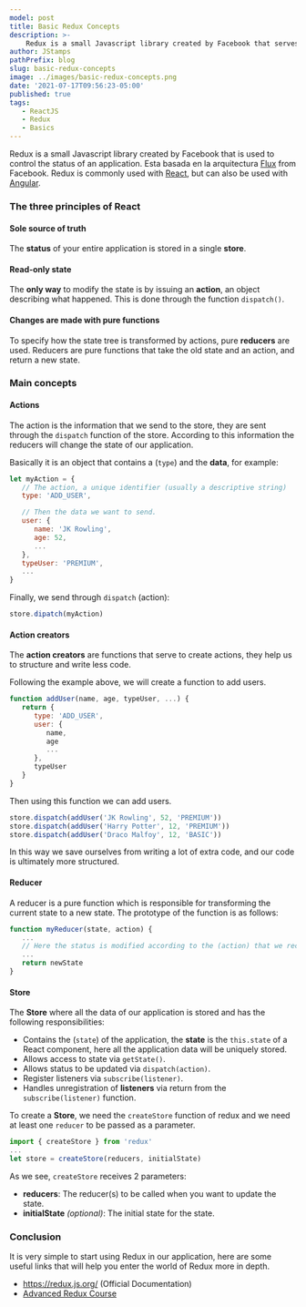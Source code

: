 ```yaml
---
model: post
title: Basic Redux Concepts
description: >-
    Redux is a small Javascript library created by Facebook that serves to control the state of an application.
author: JStamps
pathPrefix: blog
slug: basic-redux-concepts
image: ../images/basic-redux-concepts.png
date: '2021-07-17T09:56:23-05:00'
published: true
tags:
   - ReactJS
   - Redux
   - Basics
---
```


Redux is a small Javascript library created by Facebook that is used to control the status of an application.
Esta basada en la arquitectura
[Flux](https://facebook.github.io/flux/) from Facebook.
Redux is commonly used with [React](https://es.wikipedia.org/wiki/React), but can also be used with [Angular](https://es.wikipedia.org/wiki/Angular_(framework)).

### The three principles of React

#### Sole source of truth
The **status** of your entire application is stored in a single **store**.
#### Read-only state
The **only way** to modify the state is by issuing an **action**, an object describing what happened.
  This is done through the function `dispatch()`.
#### Changes are made with pure functions
  To specify how the state tree is transformed by actions, pure **reducers** are used.
  Reducers are pure functions that take the old state and an action, and return a new state.

### Main concepts

#### Actions

The action is the information that we send to the store, they are sent through the `dispatch` function of the store.
According to this information the reducers will change the state of our application.

Basically it is an object that contains a (`type`) and the **data**, for example:

```javascript
let myAction = {
   // The action, a unique identifier (usually a descriptive string)
   type: 'ADD_USER',

   // Then the data we want to send.
   user: {
      name: 'JK Rowling',
      age: 52,
      ...
   },
   typeUser: 'PREMIUM',
   ...
}
```

Finally, we send through `dispatch` (action):

```javascript
store.dipatch(myAction)
```

#### Action creators

The **action creators** are functions that serve to create actions, they help us to structure and write less code.

Following the example above, we will create a function to add users.

```javascript
function addUser(name, age, typeUser, ...) {
   return {
      type: 'ADD_USER',
      user: {
         name,
         age
         ...
      },
      typeUser
   }
}
```

Then using this function we can add users.

```javascript
store.dispatch(addUser('JK Rowling', 52, 'PREMIUM'))
store.dispatch(addUser('Harry Potter', 12, 'PREMIUM'))
store.dispatch(addUser('Draco Malfoy', 12, 'BASIC'))
```

In this way we save ourselves from writing a lot of extra code, and our code is ultimately more structured.

#### Reducer

A reducer is a pure function which is responsible for transforming the current state to a new state.
The prototype of the function is as follows:

```javascript
function myReducer(state, action) {
   ...
   // Here the status is modified according to the (action) that we receive
   ...
   return newState
}
```

#### Store

The **Store** where all the data of our application is stored and has the following responsibilities:

* Contains the (`state`) of the application, the **state** is the `this.state` of a React component, here all the application data will be uniquely stored.
* Allows access to state via `getState()`.
* Allows status to be updated via `dispatch(action)`.
* Register listeners via `subscribe(listener)`.
* Handles unregistration of **listeners** via return from the `subscribe(listener)` function.

To create a **Store**, we need the `createStore` function of redux and we need at least one `reducer` to be passed as a parameter.

```javascript
import { createStore } from 'redux'
...
let store = createStore(reducers, initialState)
```

As we see, `createStore` receives 2 parameters:

* **reducers**: The reducer(s) to be called when you want to update the state.
* **initialState** _(optional)_: The initial state for the state.

### Conclusion

It is very simple to start using Redux in our application, here are some useful links that will help you enter the world of Redux more in depth.

* https://redux.js.org/ (Official Documentation)
* [Advanced Redux Course](https://www.youtube.com/watch?v=poQXNp9ItL4)
